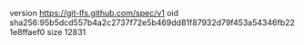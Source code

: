 version https://git-lfs.github.com/spec/v1
oid sha256:95b5dcd557b4a2c2737f72e5b469dd81f87932d79f453a54346fb221e8ffaef0
size 12831
